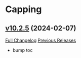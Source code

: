 # Capping

## [v10.2.5](https://github.com/BigWigsMods/Capping/tree/v10.2.5) (2024-02-07)
[Full Changelog](https://github.com/BigWigsMods/Capping/compare/v10.2.4...v10.2.5) [Previous Releases](https://github.com/BigWigsMods/Capping/releases)

- bump toc  
